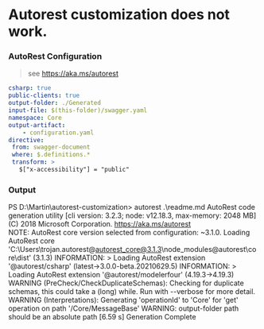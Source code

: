 # Autorest customization does not work.


### AutoRest Configuration
> see https://aka.ms/autorest
``` yaml
csharp: true
public-clients: true
output-folder: ./Generated
input-file: $(this-folder)/swagger.yaml
namespace: Core
output-artifact:
    - configuration.yaml
directive:
 from: swagger-document
 where: $.definitions.*
 transform: >
   $["x-accessibility"] = "public"
```

### Output
PS D:\Martin\autorest-customization> autorest .\readme.md
AutoRest code generation utility [cli version: 3.2.3; node: v12.18.3, max-memory: 2048 MB] (C) 2018 Microsoft Corporation. https://aka.ms/autorest                                                                                                                                                 
NOTE: AutoRest core version selected from configuration: ~3.1.0.
Loading AutoRest core      'C:\Users\trojan\.autorest\@autorest_core@3.1.3\node_modules\@autorest\core\dist' (3.1.3) INFORMATION: > Loading AutoRest extension '@autorest/csharp' (latest->3.0.0-beta.20210629.5)
INFORMATION: > Loading AutoRest extension '@autorest/modelerfour' (4.19.3->4.19.3)
WARNING (PreCheck/CheckDuplicateSchemas): Checking for duplicate schemas, this could take a (long) while.  Run with --verbose for more detail.
WARNING (Interpretations): Generating 'operationId' to 'Core' for 'get' operation on path '/Core/MessageBase' 
WARNING: output-folder path should be an absolute path
[6.59 s] Generation Complete